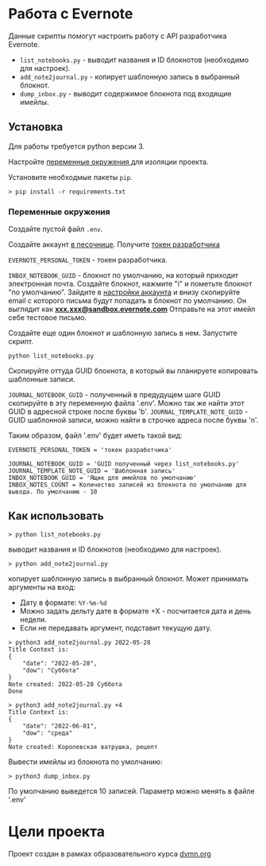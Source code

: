# Работа с Evernote

Данные скрипты помогут настроить работу с API разработчика Evernote.

- `list_notebooks.py` - выводит названия и ID блокнотов (необходимо для настроек).
- `add_note2journal.py` - копирует шаблонную запись в выбранный блокнот. 
- `dump_inbox.py` - выводит содержимое блокнота под входящие имейлы.

## Установка

Для работы требуется python версии 3.

Настройте  [переменные окружения ](https://docs.python-guide.org/dev/virtualenvs/) для изоляции проекта.

Установите необходмые пакеты `pip`.

```
> pip install -r requirements.txt
```

### Переменные окружения

Создайте пустой файл `.env`.

Создайте аккаунт [в песочнице](https://sandbox.evernote.com).
Получите [токен разработчика](https://sandbox.evernote.com/api/DeveloperToken.action)

`EVERNOTE_PERSONAL_TOKEN` - токен разработчика.

`INBOX_NOTEBOOK_GUID` - блокнот по умолчанию, на который приходит электронная почта.
Создайте блокнот, нажмите "i" и пометьте блокнот "по умолчанию". 
Зайдите в [настройки аккаунта](https://sandbox.evernote.com/Settings.action) и внизу скопируйте email с которого письма будут попадать в блокнот по умолчанию.
Он выглядит как **ххх.ххх@sandbox.evernote.com** 
Отправьте на этот имейл себе тестовое письмо.

Создайте еще один блокнот и шаблонную запись в нем.
Запустите скрипт.
```
python list_notebooks.py
```

Скопируйте оттуда GUID блокнота, в который вы планируете копировать шаблонные записи.

`JOURNAL_NOTEBOOK_GUID` - полученный в предудущем шаге GUID скопируйте в эту переменную файла '.env'.
Можно так же найти этот GUID в адресной строке после буквы 'b'.
`JOURNAL_TEMPLATE_NOTE_GUID` - GUID шаблонной записи, можно найти в строчке адреса после буквы 'n'.


Таким образом, файл '.env' будет иметь такой вид:
```
EVERNOTE_PERSONAL_TOKEN = 'токен разработчика'

JOURNAL_NOTEBOOK_GUID = 'GUID полученный через list_notebooks.py'
JOURNAL_TEMPLATE_NOTE_GUID = 'Шаблонная запись'
INBOX_NOTEBOOK_GUID = 'Ящик для имейлов по умолчанию'
INBOX_NOTES_COUNT = Количество записей из блокнота по умолчанию для вывода. По умолчанию - 10
```

## Как использовать


```
> python list_notebooks.py
```
выводит названия и ID блокнотов (необходимо для настроек).

```
> python add_note2journal.py
```

копирует шаблонную запись в выбранный блокнот.
Может принимать аргументы на вход:

- Дату в формате: `%Y-%m-%d`
- Можно задать дельту дате в формате +Х - посчитается дата и день недели.
- Если не передавать аргумент, подставит текущую дату.


```
> python3 add_note2journal.py 2022-05-28
Title Context is:
{
    "date": "2022-05-28", 
    "dow": "Суббота"
}
Note created: 2022-05-28 Суббота
Done

> python3 add_note2journal.py +4        
Title Context is:
{
    "date": "2022-06-01",
    "dow": "среда"
}
Note created: Королевская ватрушка, рецепт
```

Вывести имейлы из блокнота по умолчанию:

```
> python3 dump_inbox.py
```

По умолчанию выведется 10 записей. Параметр можно менять в файле '.env'

#  Цели проекта

Проект создан в рамках образовательного курса [dvmn.org](https://dvmn.org/)